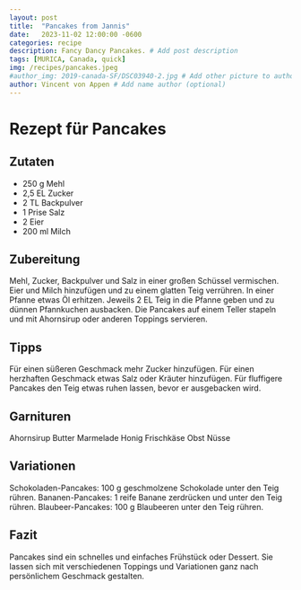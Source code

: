 ```yaml
---
layout: post
title:  "Pancakes from Jannis"
date:   2023-11-02 12:00:00 -0600
categories: recipe
description: Fancy Dancy Pancakes. # Add post description 
tags: [MURICA, Canada, quick]
img: /recipes/pancakes.jpeg
#author_img: 2019-canada-SF/DSC03940-2.jpg # Add other picture to author box
author: Vincent von Appen # Add name author (optional)
---
```


# Rezept für Pancakes

## Zutaten

- 250 g Mehl
- 2,5 EL Zucker
- 2 TL Backpulver
- 1 Prise Salz
- 2 Eier
- 200 ml Milch


## Zubereitung

Mehl, Zucker, Backpulver und Salz in einer großen Schüssel vermischen.
Eier und Milch hinzufügen und zu einem glatten Teig verrühren.
In einer Pfanne etwas Öl erhitzen.
Jeweils 2 EL Teig in die Pfanne geben und zu dünnen Pfannkuchen ausbacken.
Die Pancakes auf einem Teller stapeln und mit Ahornsirup oder anderen Toppings servieren.


## Tipps

Für einen süßeren Geschmack mehr Zucker hinzufügen.
Für einen herzhaften Geschmack etwas Salz oder Kräuter hinzufügen.
Für fluffigere Pancakes den Teig etwas ruhen lassen, bevor er ausgebacken wird.


## Garnituren

Ahornsirup
Butter
Marmelade
Honig
Frischkäse
Obst
Nüsse


## Variationen

Schokoladen-Pancakes: 100 g geschmolzene Schokolade unter den Teig rühren.
Bananen-Pancakes: 1 reife Banane zerdrücken und unter den Teig rühren.
Blaubeer-Pancakes: 100 g Blaubeeren unter den Teig rühren.

## Fazit

Pancakes sind ein schnelles und einfaches Frühstück oder Dessert. Sie lassen sich mit verschiedenen Toppings und Variationen ganz nach persönlichem Geschmack gestalten.